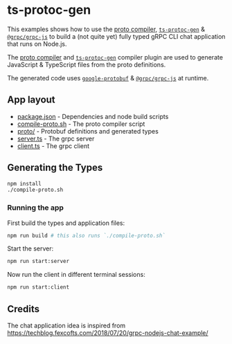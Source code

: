 # ts-protoc-gen

This examples shows how to use the [proto compiler](https://www.npmjs.com/package/grpc-tools), [`ts-protoc-gen`](https://www.npmjs.com/package/ts-protoc-gen) & [`@grpc/grpc-js`](https://www.npmjs.com/package/@grpc/grpc-js) to build a (not quite yet) fully typed gRPC CLI chat application that runs on Node.js.

The [proto compiler](https://www.npmjs.com/package/grpc-tools) and [`ts-protoc-gen`](https://www.npmjs.com/package/ts-protoc-gen) compiler plugin are used to generate JavaScript & TypeScript files from the proto definitions.

The generated code uses [`google-protobuf`](https://www.npmjs.com/package/google-protobuf) & [`@grpc/grpc-js`](https://www.npmjs.com/package/@grpc/grpc-js) at runtime.

## App layout

- [package.json](./package.json) - Dependencies and node build scripts
- [compile-proto.sh](./compile-proto.sh) - The proto compiler script
- [proto/](./proto/) - Protobuf definitions and generated types
- [server.ts](./server.ts) - The grpc server
- [client.ts](./client.ts) - The grpc client

## Generating the Types

```sh
npm install
./compile-proto.sh
```

### Running the app

First build the types and application files:

```sh
npm run build # this also runs `./compile-proto.sh`
```

Start the server:

```sh
npm run start:server
```

Now run the client in different terminal sessions:

```sh
npm run start:client
```

## Credits

The chat application idea is inspired from https://techblog.fexcofts.com/2018/07/20/grpc-nodejs-chat-example/
